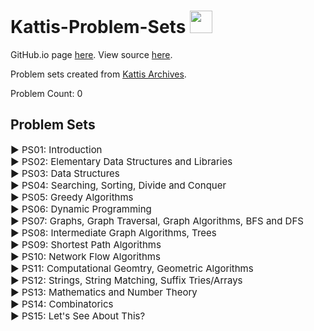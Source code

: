 # Kattis-Problem-Sets <img src="https://ia804606.us.archive.org/23/items/medium_202201/medium.png" width="36px"/>

GitHub.io page [here](https://alimuhammadasad.github.io/Kattis-Problem-Sets/). View source [here](https://github.com/AliMuhammadAsad/Kattis-Problem-Sets).

<span> Problem sets created from <a href="https://open.kattis.com/">Kattis Archives</a>. </span>

<span>Problem Count: <span id="total">0</span></span>

## Problem Sets 

<!-- <style>
    table {
        margin: auto;
    }
    th, td {
        text-align: center;
    }
</style> -->

<div id="container">
<div class="collapsible" onclick="toggleTable('intro')">
    <span class="arrow" style="cursor:pointer; font-size:15px;">&#9658; PS01: Introduction</span>
</div>
<div id="intro" style="display:none;" >
    <table>
        <tr> <th>#</th> <th>Problems</th> <th>Comments</th> <th>Difficulty</th></tr>
        <tr> <td>1</td> <td><a href="https://open.kattis.com/problems/different" target="_blank">A Different Problem</a></td> <td>simple I/O</td> <td>easy</td></tr>
        <tr> <td>2</td> <td><a href="https://open.kattis.com/problems/cold" target="_blank">Cold-puter Science</a></td> <td>simple I/O</td> <td>easy</td></tr>
        <tr> <td>3</td> <td><a href="https://open.kattis.com/problems/server" target="_blank">Server</a></td> <td>simple I/O</td> <td>easy</td></tr>
        <tr> <td>4</td> <td><a href="https://open.kattis.com/problems/abc" target="_blank">ABC</a></td> <td>simple I/O</td> <td>easy</td></tr>
        <tr> <td>5</td> <td><a href="https://open.kattis.com/problems/bijele" target="_blank">Bijele</a></td> <td>simple I/O</td> <td>easy</td></tr>
        <tr> <td>6</td> <td><a href="https://open.kattis.com/problems/flexible" target="_blank">Flexible Spaces</a></td> <td>I/O prob + Ad Hoc</td> <td>easy-medium</td></tr>
        <tr> <td>7</td> <td><a href="https://open.kattis.com/problems/3dprinter" target="_blank">3D Printed Statues</a></td> <td>-</td> <td>esay-medium</td></tr>
        <tr> <td>8</td> <td><a href="https://open.kattis.com/problems/mandelbrot" target="_blank">Mendelbrot</a></td> <td>-</td> <td>medium</td></tr>
        <tr> <td>9</td> <td><a href="https://open.kattis.com/problems/basicprogramming1" target="_blank">Basic Programming 1</a></td> <td>-</td> <td>medium</td></tr>
        <tr> <td>10</td> <td><a href="https://open.kattis.com/problems/screen" target="_blank">Hacking the Screen</a></td> <td>Ad hoc</td> <td>medium-hard</td></tr>
        <tr> <td>11</td> <td><a href="https://open.kattis.com/problems/slidecount" target="_blank">Slide Count</a></td> <td>Ad hoc</td> <td>medium-hard</td></tr>
        <tr> <td>12</td> <td><a href="https://open.kattis.com/problems/associativeexponents" target="_blank">Associative Exponents</a></td> <td>Ad Hoc</td> <td>medium-hard</td></tr>
    </table>
</div>


<div class="collapsible" onclick="toggleTable('emds_lib')">
    <span class="arrow" style="cursor:pointer; font-size:15px;">&#9658; PS02: Elementary Data Structures and Libraries</span>
</div>
<div id="emds_lib" style="display:none">
    <table>
        <tr> <th>#</th> <th>Problems</th> <th>Comments</th> <th>Difficulty</th></tr>
        <tr><td>1</td> <td><a href="https://open.kattis.com/problems/secretmessage" target="_blank">Secret Message</a></td> <td>nested lists/matrices</td> <td>easy-medium</td></tr>
        <tr><td>2</td> <td><a href="https://open.kattis.com/problems/codetosavelives" target="_blank">Code to Save Lives</a></td> <td>elementary ds, strings, vects in c++</td> <td>easy-medium</td></tr>
        <tr><td>3</td> <td><a href="https://open.kattis.com/problems/goldbach2" target="_blank">Goldbach's Conjecture</a></td> <td>vects in c++, lists/tuples</td> <td>easy-medium</td></tr>
        <tr><td>4</td> <td><a href="https://open.kattis.com/problems/goodmorning" target="_blank">Good Morning</a></td> <td>-</td> <td>medium</td></tr>
        <tr><td>5</td> <td><a href="https://open.kattis.com/problems/deduplicatingfiles" target="_blank">Deduplicating Files</a></td> <td>-</td> <td>medium</td></tr>
        <tr><td>6</td> <td><a href="https://open.kattis.com/problems/guilds" target="_blank">Guilds</a></td> <td>-</td> <td>medium-hard</td></tr>
    </table>
</div>


<div class="collapsible" onclick="toggleTable('ds')">
    <span class="arrow" style="cursor:pointer; font-size:15px;">&#9658; PS03: Data Structures</span>
</div>
<div id="ds" style="display:none">
    <table>
        <tr> <th>#</th> <th>Problems</th> <th>Comments</th> <th>Difficulty</th></tr>
        <tr><td>1</td> <td><a href="https://open.kattis.com/problems/addingwords" target="_blank">Adding Words</a></td> <td>dicts in python</td> <td>medium</td></tr>
        <tr><td>2</td> <td><a href="https://open.kattis.com/problems/virtualfriends" target="_blank">Virtual Friends</a></td> <td>dicts/sets</td> <td>medium</td></tr>
        <tr><td>3</td> <td><a href="https://open.kattis.com/problems/kastenlauf" target="_blank">Kastenlauf</a></td> <td>vectors</td> <td>medium</td></tr>
        <tr><td>4</td> <td><a href="https://open.kattis.com/problems/floppy" target="_blank">Floppy Music</a></td> <td>-</td> <td>medium</td></tr>
        <tr><td>5</td> <td><a href="https://open.kattis.com/problems/honey" target="_blank">Honeycomb Walk</a></td> <td>-</td> <td>medium-hard</td></tr>
        <tr><td>6</td> <td><a href="https://open.kattis.com/problems/subseqhard" target="_blank">Counting Subsequences(hard)</a></td> <td>-</td> <td>medium-hard</td></tr>
        <tr><td>7</td> <td><a href="https://open.kattis.com/problems/cuckoo" target="_blank">Cuckoo Hashing</a></td> <td>-</td> <td>medium-hard</td></tr>
        <tr><td>8</td> <td><a href="https://open.kattis.com/problems/froshweek" target="_blank">Frosh Week</a></td> <td>Bonus?</td> <td>hard</td></tr>
    </table>
</div>


<div class="collapsible" onclick="toggleTable('ssdc')">
    <span class="arrow" style="cursor:pointer; font-size:15px;">&#9658; PS04: Searching, Sorting, Divide and Conquer</span>
</div>
<div id="ssdc" style="display:none">
    <table>
        <tr> <th>#</th> <th>Problems</th> <th>Comments</th> <th>Difficulty</th></tr>
        <tr><td>1</td> <td><a href="https://open.kattis.com/problems/sortofsorting" target="_blank">Sort of sorting</a></td> <td>-</td> <td>easy</td></tr>
        <tr><td>2</td> <td><a href="https://open.kattis.com/problems/cetiri" target="_blank">Cetiri</a></td> <td>-</td> <td>easy</td></tr>
        <tr><td>3</td> <td><a href="https://open.kattis.com/problems/busnumbers" target="_blank">Bus Numbers</a></td> <td>-</td> <td>easy-medium</td></tr>
        <tr><td>4</td> <td><a href="https://open.kattis.com/problems/touchscreenkeyboard" target="_blank">Touchscreen Keyboard</a></td> <td>-</td> <td>easy-medium</td></tr>
        <tr><td>5</td> <td><a href="https://open.kattis.com/problems/guess" target="_blank">Guess the Number</a></td> <td>simple binary search</td> <td>easy-medium</td></tr>
        <tr><td>6</td> <td><a href="https://open.kattis.com/problems/peasoup" target="_blank">Peasoup and Pancakes</a></td> <td>-</td> <td>medium</td></tr>
        <tr><td>7</td> <td><a href="https://open.kattis.com/problems/basicprogramming2" target="_blank">Basic Programming 2</a></td> <td>-</td> <td>medium</td></tr>
        <tr><td>8</td> <td><a href="https://open.kattis.com/problems/batmanacci" target="_blank">Batmanacci</a></td> <td>-</td> <td>medium</td></tr>
        <tr><td>9</td> <td><a href="https://open.kattis.com/problems/walls" target="_blank">Lifting Walls</a></td> <td>-</td> <td>medium-hard</td></tr>
        <tr><td>10</td> <td><a href="https://open.kattis.com/problems/fruitbaskets" target="_blank">Fruit Baskets</a></td> <td>-</td> <td>medium-hard</td></tr>
    </table>
</div>


<div class="collapsible" onclick="toggleTable('ga')">
    <span class="arrow" style="cursor:pointer; font-size:15px;">&#9658; PS05: Greedy Algorithms</span>
</div>
<div id="ga" style="display:none">
    <table>
        <tr> <th>#</th> <th>Problems</th> <th>Comments</th> <th>Difficulty</th></tr>
        <tr><td>1</td> <td><a href="https://open.kattis.com/problems/minimumscalar" target="_blank">Minimum Scalar Product</a></td> <td>simple dot product</td> <td>easy</td></tr>
        <tr><td>2</td> <td><a href="https://open.kattis.com/problems/plantingtrees" target="_blank">Planting Trees</a></td> <td>-</td> <td>easy</td></tr>
        <tr><td>3</td> <td><a href="https://open.kattis.com/problems/driversdilemma" target="_blank">Driver's Dilemma</a></td> <td>-</td> <td>easy</td></tr>
        <tr><td>4</td> <td><a href="https://open.kattis.com/problems/pivot" target="_blank">Pivot</a></td> <td>-</td> <td>easy-medium</td></tr>
        <tr><td>5</td> <td><a href="https://open.kattis.com/problems/engineeringenglish" target="_blank">Engineering English</a></td> <td>-</td> <td>easy-medium</td></tr>
        <tr><td>6</td> <td><a href="https://open.kattis.com/problems/pikemaneasy" target="_blank">A Vicious Pikeman (Easy)</a></td> <td>-</td> <td>medium</td></tr>
        <tr><td>7</td> <td><a href="https://open.kattis.com/problems/bank" target="_blank">Bank Queue</a></td> <td>-</td> <td>medium</td></tr>
        <tr><td>8</td> <td><a href="https://open.kattis.com/problems/grass" target="_blank">Watering Grass</a></td> <td>-</td> <td>medium-hard</td></tr>
        <tr><td>9</td> <td><a href="https://open.kattis.com/problems/numbersetseasy" target="_blank">Number Sets (Easy)</a></td> <td>-</td> <td>medium-hard</td></tr>
    </table>
</div>


<div class="collapsible" onclick="toggleTable('dp')">
    <span class="arrow" style="cursor:pointer; font-size:15px;">&#9658; PS06: Dynamic Programming</span>
</div>
<div id="dp" style="display:none">
    <table>
        <tr> <th>#</th> <th>Problems</th> <th>Comments</th> <th>Difficulty</th></tr>
        <tr><td>1</td> <td><a href="https://open.kattis.com/problems/sevenwonders" target="_blank">Seven Wonders</a></td> <td>-</td> <td>easy</td></tr>
        <tr><td>2</td> <td><a href="https://open.kattis.com/problems/ants" target="_blank">Ants</a></td> <td>-</td> <td>easy-medium</td></tr>
        <tr><td>3</td> <td><a href="https://open.kattis.com/problems/damsindistress" target="_blank">Dams in Distress</a></td> <td>-</td> <td>medium</td></tr>
        <tr><td>4</td> <td><a href="https://open.kattis.com/problems/colorland" target="_blank">Colorland</a></td> <td>-</td> <td>medium-hard</td></tr>
        <tr><td>5</td> <td><a href="https://open.kattis.com/problems/chemistsvows" target="_blank">Chemist's Vows</a></td> <td>-</td> <td>medium-hard</td></tr>
        <tr><td>6</td> <td><a href="https://open.kattis.com/problems/honey" target="_blank">Honeycomb Walk</a></td> <td>-</td> <td>medium-hard</td></tr>
        <tr><td>7</td> <td><a href="https://open.kattis.com/problems/spiderman" target="_blank">Spiderman's Workout</a></td> <td>-</td> <td>medium-hard</td></tr>
        <tr><td>8</td> <td><a href="https://open.kattis.com/problems/digitsum" target="_blank">Digit Sum</a></td> <td>optimization with DP hard due to low runtime</td> <td>hard</td></tr>
        <tr><td>9</td> <td><a href="https://open.kattis.com/problems/threedigits" target="_blank">Three Digits</a></td> <td>optimizing factorial and slicing + operations</td> <td>hard</td></tr>
    </table>
</div>


<div class="collapsible" onclick="toggleTable('graphintro')">
    <span class="arrow" style="cursor:pointer; font-size:15px;">&#9658; PS07: Graphs, Graph Traversal, Graph Algorithms, BFS and DFS</span>
</div>
<div id="graphintro" style="display:none">
    <table>
        <tr> <th>#</th> <th>Problems</th> <th>Comments</th> <th>Difficulty</th></tr>
    </table>
</div>


<div class="collapsible" onclick="toggleTable('graphtree')">
    <span class="arrow" style="cursor:pointer; font-size:15px;">&#9658; PS08: Intermediate Graph Algorithms, Trees</span>
</div>
<div id="graphtree" style="display:none">
    <table>
        <tr> <th>#</th> <th>Problems</th> <th>Comments</th> <th>Difficulty</th></tr>
        <tr><td>1</td> <td><a href="https://open.kattis.com/problems/heap" target="_blank">Binary Heap</a></td> <td>implement max binary heap</td> <td>easy-medium</td></tr>
    </table>
</div>

<!-- <tr><td></td> <td><a href="" target="_blank"></a></td> <td></td> <td></td></tr> -->

<div class="collapsible" onclick="toggleTable('spa')">
    <span class="arrow" style="cursor:pointer; font-size:15px;">&#9658; PS09: Shortest Path Algorithms</span>
</div>
<div id="spa" style="display:none">
    <table>
        <tr> <th>#</th> <th>Problems</th> <th>Comments</th> <th>Difficulty</th></tr>
        <tr><td>1</td> <td><a href="https://open.kattis.com/problems/millionairemadness" target="_blank">Millionaire Madness</a></td> <td>-</td> <td>easy-medium</td></tr>
        <tr><td>2</td> <td><a href="https://open.kattis.com/problems/shortestpath1" target="_blank">Single Source Shortest Path, Non-Negative Weights</a></td> <td>Dijkstra</td> <td>medium</td></tr>
        <tr><td>3</td> <td><a href="https://open.kattis.com/problems/caveexploration2" target="_blank">Cave Exploration</a></td> <td>-</td> <td>medium-hard</td></tr>
        <tr><td>4</td> <td><a href="https://open.kattis.com/problems/escapewallmaria" target="_blank">Escape Wall Maria!</a></td> <td>Sind sei das essen Nien wir sind der Jager!</td> <td>medium-hard</td></tr>
        <tr><td>5</td> <td><a href="https://open.kattis.com/problems/forestfruits" target="_blank">Forest Fruits</a></td> <td>-</td> <td>medium-hard</td></tr>
        <tr><td>6</td> <td><a href="https://open.kattis.com/problems/hopscotch50" target="_blank">Hopscotch 50</a></td> <td>-</td> <td>medium-hard</td></tr>
        <tr><td>7</td> <td><a href="https://open.kattis.com/problems/robotturtles" target="_blank">Robot Turtle</a></td> <td>-</td> <td>medium-hard</td></tr>
        <tr><td>8</td> <td><a href="https://open.kattis.com/problems/rockclimbing" target="_blank">Rock Climbing</a></td> <td>-</td> <td>hard</td></tr>
    </table>
</div>


<div class="collapsible" onclick="toggleTable('nfa')">
    <span class="arrow" style="cursor:pointer; font-size:15px;">&#9658; PS10: Network Flow Algorithms</span>
</div>
<div id="nfa" style="display:none">
    <table>
        <tr> <th>#</th> <th>Problems</th> <th>Comments</th> <th>Difficulty</th></tr>
        <tr><td>1</td> <td><a href="https://open.kattis.com/problems/catering" target="_blank">Catering</a></td> <td>-</td> <td>medium-hard</td></tr>
        <tr><td>2</td> <td><a href="https://open.kattis.com/problems/dna" target="_blank">DNA</a></td> <td>-</td> <td>medium-hard</td></tr>
        <tr><td>3</td> <td><a href="https://open.kattis.com/problems/lopsidedlineup" target="_blank">Lopsided Lineup</a></td> <td>-</td> <td>medium-hard</td></tr>
        <tr><td>4</td> <td><a href="https://open.kattis.com/problems/maxflow" target="_blank">Maximum Flow</a></td> <td>-</td> <td>medium-hard</td></tr>
        <tr><td>5</td> <td><a href="https://open.kattis.com/problems/mincut" target="_blank">Minimum Cut</a></td> <td>-</td> <td>medium-hard</td></tr>
        <tr><td>6</td> <td><a href="https://open.kattis.com/problems/paintball" target="_blank">Paintball</a></td> <td>-</td> <td>medium-hard</td></tr>
        <tr><td>7</td> <td><a href="https://open.kattis.com/problems/elementarymath" target="_blank">Elementary Math</a></td> <td>-</td> <td>hard</td></tr>
    </table>
</div>


<div class="collapsible" onclick="toggleTable('cgga')">
    <span class="arrow" style="cursor:pointer; font-size:15px;">&#9658; PS11: Computational Geomtry, Geometric Algorithms</span>
</div>
<div id="cgga" style="display:none">
    <table>
        <tr> <th>#</th> <th>Problems</th> <th>Comments</th> <th>Difficulty</th></tr>
        <tr><td>1</td> <td><a href="https://open.kattis.com/problems/jabuke" target="_blank">Jabuke</a></td> <td>-</td> <td>easy</td></tr>
        <tr><td>2</td> <td><a href="https://open.kattis.com/problems/vacuumba" target="_blank">Vacuumba</a></td> <td>-</td> <td>easy</td></tr>
        <tr><td>3</td> <td><a href="https://open.kattis.com/problems/glassesfoggymomsspaghetti" target="_blank">Glasses Foggy, Mom's Spaghetti</a></td> <td>-</td> <td>medium</td></tr>
        <tr><td>4</td> <td><a href="https://open.kattis.com/problems/polygonarea" target="_blank">Polygon Area</a></td> <td>shoelace + orientation</td> <td>medium</td></tr>
        <tr><td>5</td> <td><a href="https://open.kattis.com/problems/wrapping" target="_blank">Board Wrapping</a></td> <td>-</td> <td>medium-hard</td></tr>
        <tr><td>6</td> <td><a href="https://open.kattis.com/problems/dartscoring" target="_blank">Dart Scoring</a></td> <td>convex hull</td> <td>medium-hard</td></tr>
        <tr><td>7</td> <td><a href="https://open.kattis.com/problems/grazedgrains" target="_blank">Grazed Grains</a></td> <td>-</td> <td>medium-hard</td></tr>
        <tr><td>8</td> <td><a href="https://open.kattis.com/problems/segmentdistance" target="_blank">Line Segment Distance</a></td> <td>-</td> <td>medium-hard</td></tr>
        <tr><td>9</td> <td><a href="https://open.kattis.com/problems/segmentintersection" target="_blank">Line Segment Intersection</a></td> <td>-</td> <td>hard</td></tr>
        <tr><td>10</td> <td><a href="https://open.kattis.com/problems/fractal2" target="_blank">Fractal</a></td> <td>-</td> <td>hard-hard</td></tr>
    </table>
</div>


<div class="collapsible" onclick="toggleTable('strings')">
    <span class="arrow" style="cursor:pointer; font-size:15px;">&#9658; PS12: Strings, String Matching, Suffix Tries/Arrays</span>
</div>
<div id="strings" style="display:none">
    <table>
        <tr><th>#</th> <th>Problems</th> <th>Comments</th> <th>Difficulty</th></tr>
        <tr><td>1</td> <td><a href="https://open.kattis.com/problems/haypoints" target="_blank">Hay Points</a></td> <td>-</td> <td>easy</td></tr>
        <tr><td>2</td> <td><a href="https://open.kattis.com/problems/spehrling" target="_blank">Sperhling</a></td> <td>simple string manipulation + maths</td> <td>easy-medium</td></tr>
        <tr><td>3</td> <td><a href="https://open.kattis.com/problems/toilet" target="_blank">Toilet Seat</a></td> <td>string + permuatations</td> <td>easy-medium</td></tr>
        <tr><td>4</td> <td><a href="https://open.kattis.com/problems/bing" target="_blank">Bing It On</a></td> <td>strings, suffix arrays/tries/strings</td> <td>medium</td></tr>
        <tr><td>5</td> <td><a href="https://open.kattis.com/problems/esej" target="_blank">Esej</a></td> <td>ints to random strings/chars</td> <td>medium</td></tr>
        <tr><td>6</td> <td><a href="https://open.kattis.com/problems/dvaput" target="_blank">Dvaput</a></td> <td>-</td> <td>medium-hard</td></tr>
        <tr><td>7</td> <td><a href="https://open.kattis.com/problems/gmo" target="_blank">GMO</a></td> <td>-</td> <td>medium-hard</td></tr>
        <tr><td>8</td> <td><a href="https://open.kattis.com/problems/powerstrings" target="_blank">Power Strings</a></td> <td>suffix tries/arrays</td> <td>hard</td></tr>
        <tr><td>9</td> <td><a href="https://open.kattis.com/problems/burrowswheeler" target="_blank">Burrows-Wheeler Transform</a></td> <td>suffix tries/arrays</td> <td>hard-hard</td></tr>
        <tr><td>10</td> <td><a href="https://open.kattis.com/problems/substrings" target="_blank">Repeated Substrings</a></td> <td>suffix tries/arrays</td> <td>hard-hard</td></tr>
    </table>
</div>


<div class="collapsible" onclick="toggleTable('mnt')">
    <span class="arrow" style="cursor:pointer; font-size:15px;">&#9658; PS13: Mathematics and Number Theory</span>
</div>
<div id="mnt" style="display:none">
    <table>
        <tr> <th>#</th> <th>Problems</th> <th>Comments</th> <th>Difficulty</th></tr>
        <tr><td>1</td> <td><a href="https://open.kattis.com/problems/growlinggears" target="_blank">Grinding Gears</a></td> <td>use derivatives for optimisation</td> <td>easy</td></tr>
        <tr><td>2</td> <td><a href="https://open.kattis.com/problems/goldbach2" target="_blank">Goldbach's Conjecture</a></td> <td>-</td> <td>easy-medium</td></tr>
        <tr><td>3</td> <td><a href="https://open.kattis.com/problems/ninetynine" target="_blank">Ninty-Nine</a></td> <td>-</td> <td>easy-medium</td></tr>
        <tr><td>4</td> <td><a href="https://open.kattis.com/problems/2naire" target="_blank">2naire</a></td> <td>-</td> <td>medium</td></tr>
        <tr><td>5</td> <td><a href="https://open.kattis.com/problems/zadaca" target="_blank">Zadaca</a></td> <td>gcd</td> <td>medium</td></tr>
        <tr><td>6</td> <td><a href="https://open.kattis.com/problems/positivedivisors" target="_blank">Positive Divisors</a></td> <td>-</td> <td>medium-hard</td></tr>
        <tr><td>7</td> <td><a href="https://open.kattis.com/problems/howmanydigits" target="_blank">How Many Digits</a></td> <td>alt method to take factorial size</td> <td>medium-hard</td></tr>
        <tr><td>8</td> <td><a href="https://open.kattis.com/problems/multtable" target="_blank">Multiplication Table</a></td> <td>optimise calculating factors</td> <td>medium-hard</td></tr>
        <tr><td>9</td> <td><a href="https://open.kattis.com/problems/perfectpowers" target="_blank">Perfect Pth Powers</a></td> <td>largest p such that x is perfect pth power</td> <td>hard</td></tr>
    </table>
</div>


<div class="collapsible" onclick="toggleTable('combinatorics')">
    <span class="arrow" style="cursor:pointer; font-size:15px;">&#9658; PS14: Combinatorics</span>
</div>
<div id="combinatorics" style="display:none">
    <table>
        <tr> <th>#</th> <th>Problems</th> <th>Comments</th> <th>Difficulty</th></tr>
        <tr><td>1</td> <td><a href="https://open.kattis.com/problems/fruitbaskets" target="_blank">Fruit Baskets</a></td> <td>combinations</td> <td>medium</td></tr>
        <tr><td>2</td> <td><a href="https://open.kattis.com/problems/bachetsgame" target="_blank">Bachet's Game</a></td> <td>-</td> <td>medium-hard</td></tr>
        <tr><td>3</td> <td><a href="https://open.kattis.com/problems/gigcombinatorics" target="_blank">Gig Combinatorics</a></td> <td>-</td> <td>medium-hard</td></tr>
        <tr><td>4</td> <td><a href="https://open.kattis.com/problems/interestingintegers" target="_blank">Interesting Integers</a></td> <td>a play on fibonacci</td> <td>medium-hard</td></tr>
        <tr><td>5</td> <td><a href="https://open.kattis.com/problems/inversefactorial" target="_blank">Inverse Factorial</a></td> <td>given a factorial, find the integer it came from</td> <td>medium-hard</td></tr>
        <tr><td>6</td> <td><a href="https://open.kattis.com/problems/oddaevenb" target="_blank">Odd A's, Even B's</a></td> <td>-</td> <td>medium-hard</td></tr>
        <tr><td>7</td> <td><a href="https://open.kattis.com/problems/orchard" target="_blank">Orchard</a></td> <td>-</td> <td>medium-hard</td></tr>
        <tr><td>8</td> <td><a href="https://open.kattis.com/problems/factovisors" target="_blank">Factovisors</a></td> <td>-</td> <td>hard-hard</td></tr>
    </table>
</div>


<div class="collapsible" onclick="toggleTable('dekhte')">
    <span class="arrow" style="cursor:pointer; font-size:15px;">&#9658; PS15: Let's See About This?</span>
</div>
<div id="dekhte" style="display:none">
    <table>
        <tr> <th>#</th> <th>Problems</th> <th>Comments</th> <th>Difficulty</th></tr>
    </table>
</div>
</div>



<script>
    function toggleTable(table){
        var cont = document.getElementById(table);
        cont.style.display = cont.style.display === 'none' ? 'block' : 'none';  
    }
    function pCount(){
        var tables = document.querySelectorAll('#container table');
        var ps = 0;
        tables.forEach(function(table){
            ps += table.rows.length;
        });
        
        document.getElementById('total').textContent = ps - 15;
    }
    pCount();
</script>